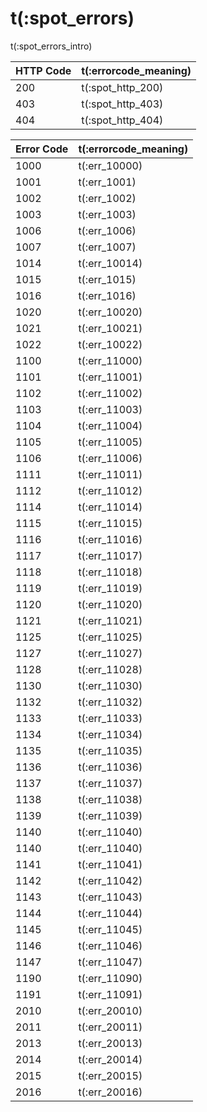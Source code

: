 # t(:spot_errors)

t(:spot_errors_intro)


HTTP Code | t(:errorcode_meaning)
---------- | -------
200 | t(:spot_http_200)
403 | t(:spot_http_403)
404 | t(:spot_http_404)

Error Code | t(:errorcode_meaning)
---------- | -------
1000 | t(:err_10000)
1001 | t(:err_1001)
1002 | t(:err_1002)
1003 | t(:err_1003)
1006 | t(:err_1006)
1007 | t(:err_1007)
1014 | t(:err_10014)
1015 | t(:err_1015)
1016 | t(:err_1016)
1020 | t(:err_10020)
1021 | t(:err_10021)
1022 | t(:err_10022)
1100 | t(:err_11000)
1101 | t(:err_11001)
1102 | t(:err_11002)
1103 | t(:err_11003)
1104 | t(:err_11004)
1105 | t(:err_11005)
1106 | t(:err_11006)
1111 | t(:err_11011)
1112 | t(:err_11012)
1114 | t(:err_11014)
1115 | t(:err_11015)
1116 | t(:err_11016)
1117 | t(:err_11017)
1118 | t(:err_11018)
1119 | t(:err_11019)
1120 | t(:err_11020)
1121 | t(:err_11021)
1125 | t(:err_11025)
1127 | t(:err_11027)
1128 | t(:err_11028)
1130 | t(:err_11030)
1132 | t(:err_11032)
1133 | t(:err_11033)
1134 | t(:err_11034)
1135 | t(:err_11035)
1136 | t(:err_11036)
1137 | t(:err_11037)
1138 | t(:err_11038)
1139 | t(:err_11039)
1140 | t(:err_11040)
1140 | t(:err_11040)
1141 | t(:err_11041)
1142 | t(:err_11042)
1143 | t(:err_11043)
1144 | t(:err_11044)
1145 | t(:err_11045)
1146 | t(:err_11046)
1147 | t(:err_11047)
1190 | t(:err_11090)
1191 | t(:err_11091)
2010 | t(:err_20010)
2011 | t(:err_20011)
2013 | t(:err_20013)
2014 | t(:err_20014)
2015 | t(:err_20015)
2016 | t(:err_20016)
